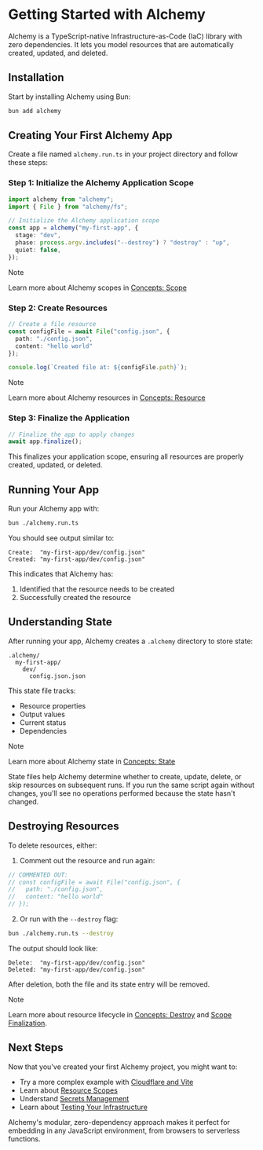 # Getting Started with Alchemy

Alchemy is a TypeScript-native Infrastructure-as-Code (IaC) library with zero dependencies. It lets you model resources that are automatically created, updated, and deleted.

## Installation

Start by installing Alchemy using Bun:

```bash
bun add alchemy
```

## Creating Your First Alchemy App

Create a file named `alchemy.run.ts` in your project directory and follow these steps:

### Step 1: Initialize the Alchemy Application Scope

```typescript
import alchemy from "alchemy";
import { File } from "alchemy/fs";

// Initialize the Alchemy application scope
const app = alchemy("my-first-app", {
  stage: "dev",
  phase: process.argv.includes("--destroy") ? "destroy" : "up",
  quiet: false,
});
```

> [!NOTE]
> Learn more about Alchemy scopes in [Concepts: Scope](./concepts/scope.md)

### Step 2: Create Resources

```typescript
// Create a file resource
const configFile = await File("config.json", {
  path: "./config.json",
  content: "hello world"
});

console.log(`Created file at: ${configFile.path}`);
```

> [!NOTE]
> Learn more about Alchemy resources in [Concepts: Resource](./concepts/resource.md)

### Step 3: Finalize the Application

```typescript
// Finalize the app to apply changes
await app.finalize();
```

This finalizes your application scope, ensuring all resources are properly created, updated, or deleted.

## Running Your App

Run your Alchemy app with:

```bash
bun ./alchemy.run.ts
```

You should see output similar to:

```
Create:  "my-first-app/dev/config.json"
Created: "my-first-app/dev/config.json"
```

This indicates that Alchemy has:
1. Identified that the resource needs to be created
2. Successfully created the resource

## Understanding State

After running your app, Alchemy creates a `.alchemy` directory to store state:

```
.alchemy/
  my-first-app/
    dev/
      config.json.json
```

This state file tracks:
- Resource properties
- Output values
- Current status
- Dependencies

> [!NOTE]
> Learn more about Alchemy state in [Concepts: State](./concepts/state.md)

State files help Alchemy determine whether to create, update, delete, or skip resources on subsequent runs. If you run the same script again without changes, you'll see no operations performed because the state hasn't changed.

## Destroying Resources

To delete resources, either:

1. Comment out the resource and run again:

```typescript
// COMMENTED OUT:
// const configFile = await File("config.json", {
//   path: "./config.json",
//   content: "hello world"
// });
```

2. Or run with the `--destroy` flag:

```bash
bun ./alchemy.run.ts --destroy
```

The output should look like:

```
Delete:  "my-first-app/dev/config.json"
Deleted: "my-first-app/dev/config.json"
```

After deletion, both the file and its state entry will be removed.

> [!NOTE]
> Learn more about resource lifecycle in [Concepts: Destroy](./concepts/destroy.md) and [Scope Finalization](./concepts/scope.md#scope-finalization).

## Next Steps

Now that you've created your first Alchemy project, you might want to:

- Try a more complex example with [Cloudflare and Vite](./guides/cloudflare/vitejs)
- Learn about [Resource Scopes](./concepts/scope.md)
- Understand [Secrets Management](./concepts/secret.md)
- Learn about [Testing Your Infrastructure](./concepts/testing.md)

Alchemy's modular, zero-dependency approach makes it perfect for embedding in any JavaScript environment, from browsers to serverless functions.
